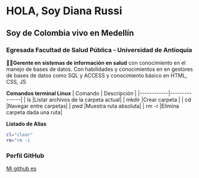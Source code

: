 # HOLA, Soy Diana Russi
## Soy de **Colombia** vivo en Medellín
### Egresada **Facultad de Salud Pública - Universidad de Antioquia** 
👩‍💻**Gerente en sistemas de información en salud** con conocimiento en el manejo de
bases de datos. Con habilidades y conocimientos en  en gestores de
bases de datos como SQL y ACCESS y conocimiento básico en HTML, CSS, JS

**Comandos terminal Linux**
| Comando    | Descripción   |
|------------|---------------|
|     ls     |Listar archivos de la carpeta actual|
|     mkdir  |Crear carpeta   |
|     cd     |Navegar entre carpetas|
|     pwd     |Muestra ruta absoluta|
|     rm -r     |Elimina carpeta dada una ruta|


**Listado de Alias**
```bash
cl="clear"
rm="rm -i
```

### Perfil GitHub
[Mi github es ](https://github.com/DianaRussi)